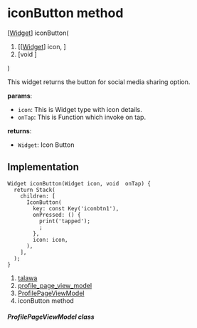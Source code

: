 
<div>

# iconButton method

</div>


[[Widget](https://api.flutter.dev/flutter/widgets/Widget-class.html)]
iconButton(

1.  [[[Widget](https://api.flutter.dev/flutter/widgets/Widget-class.html)]
    icon, ]
2.  [void
    ]

)



This widget returns the button for social media sharing option.

**params**:

-   `icon`: This is Widget type with icon details.
-   `onTap`: This is Function which invoke on tap.

**returns**:

-   `Widget`: Icon Button



## Implementation

``` language-dart
Widget iconButton(Widget icon, void  onTap) {
  return Stack(
    children: [
      IconButton(
        key: const Key('iconbtn1'),
        onPressed: () {
          print('tapped');
          ;
        },
        icon: icon,
      ),
    ],
  );
}
```







1.  [talawa](../../index.html)
2.  [profile_page_view_model](../../view_model_after_auth_view_models_profile_view_models_profile_page_view_model/)
3.  [ProfilePageViewModel](../../view_model_after_auth_view_models_profile_view_models_profile_page_view_model/ProfilePageViewModel-class.html)
4.  iconButton method

##### ProfilePageViewModel class







